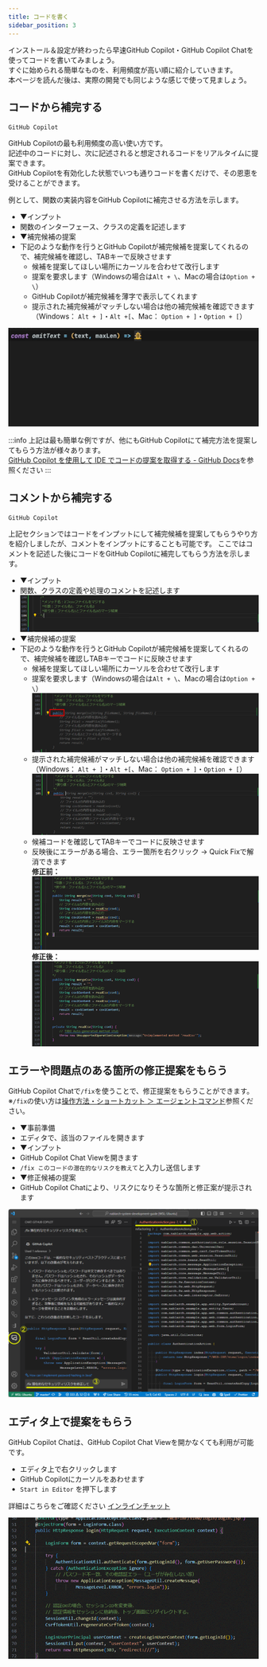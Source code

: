 ```yaml
---
title: コードを書く
sidebar_position: 3
---
```


インストール＆設定が終わったら早速GitHub Copilot・GitHub Copilot Chatを使ってコードを書いてみましょう。<br/>
すぐに始められる簡単なものを、利用頻度が高い順に紹介していきます。<br/>
本ページを読んだ後は、実際の開発でも同じような感じで使って見ましょう。

## コードから補完する

`GitHub Copilot`

GitHub Copilotの最も利用頻度の高い使い方です。<br/>
記述中のコードに対し、次に記述されると想定されるコードをリアルタイムに提案できます。<br/>
GitHub Copilotを有効化した状態でいつも通りコードを書くだけで、その恩恵を受けることができます。<br/>

例として、関数の実装内容をGitHub Copilotに補完させる方法を示します。

- ▼インプット
- 関数のインターフェース、クラスの定義を記述します
- ▼補完候補の提案
- 下記のような動作を行うとGitHub Copilotが補完候補を提案してくれるので、補完候補を確認し、TABキーで反映させます
  - 候補を提案してほしい場所にカーソルを合わせて改行します
  - 提案を要求します（Windowsの場合は`Alt + \`、Macの場合は`Option + \`）
  - GitHub Copilotが補完候補を薄字で表示してくれます
  - 提示された補完候補がマッチしない場合は他の補完候補を確認できます（Windows： `Alt + ]`・`Alt +[`、Mac： `Option + ]`・`Option + [`）

![コード補完手順（gifアニメ）](images/code-completion.gif)

:::info
上記は最も簡単な例ですが、他にもGitHub Copilotにて補完方法を提案してもらう方法が様々あります。<br/>
[GitHub Copilot を使用して IDE でコードの提案を取得する - GitHub Docs](https://docs.github.com/ja/copilot/using-github-copilot/getting-started-with-github-copilot#seeing-your-first-suggestion)を参照ください
:::

## コメントから補完する

`GitHub Copilot`

上記セクションではコードをインプットにして補完候補を提案してもらうやり方を紹介しましたが、コメントをインプットにすることも可能です。
ここではコメントを記述した後にコードをGitHub Copilotに補完してもらう方法を示します。

- ▼インプット
- 関数、クラスの定義や処理のコメントを記述します
  ![コード補完元のコメント](images/code-completion_1.png)
- ▼補完候補の提案
- 下記のような動作を行うとGitHub Copilotが補完候補を提案してくれるので、補完候補を確認しTABキーでコードに反映させます
  - 候補を提案してほしい場所にカーソルを合わせて改行します
  - 提案を要求します（Windowsの場合は`Alt + \`、Macの場合は`Option + \`）
    ![コード補完：提案の要求](images/code-completion_2.png)
  - 提示された補完候補がマッチしない場合は他の補完候補を確認できます（Windows： `Alt + ]`・`Alt +[`、Mac： `Option + ]`・`Option + [`）
    ![コード補完：他提案の確認](images/code-completion_3.png)
  - 候補コードを確認してTABキーでコードに反映させます
  - 反映後にエラーがある場合、エラー箇所を右クリック → Quick Fixで解消できます<br/>
    **修正前：**<br/>
    ![コード補完：提案受け入れ前](images/code-completion_4.png)<br/>
    **修正後：**<br/>
    ![コード補完：提案受け入れ後](images/code-completion_5.png)

## エラーや問題点のある箇所の修正提案をもらう

GitHub Copilot Chatで`/fix`を使うことで、修正提案をもらうことができます。<br/>
※`/fix`の使い方は[操作方法・ショートカット ＞ エージェントコマンド](../08_vscode-extention/01_github-copilot/02_shortcuts.md#スラッシュコマンド)参照ください。

- ▼事前準備
- エディタで、該当のファイルを開きます
- ▼インプット
- GitHub Copilot Chat Viewを開きます
- `/fix このコードの潜在的なリスクを教えて`と入力し送信します
- ▼修正候補の提案
- GitHub Copilot Chatにより、リスクになりそうな箇所と修正案が提示されます

![GitHub Copilot Chatで潜在的なリスクを教えてもらう手順](images/security-detect_1.png)

## エディタ上で提案をもらう

GitHub Copilot Chatは、GitHub Copilot Chat Viewを開かなくても利用が可能です。

- エディタ上で右クリックします
- GitHub Copilotにカーソルをあわせます
- `Start in Editor` を押下します

詳細はこちらをご確認ください [インラインチャット](../08_vscode-extention/01_github-copilot/03_inline-chat.md)

![インラインチャットで提案をもらう手順（gifアニメ）](images/inline-chat.gif)
